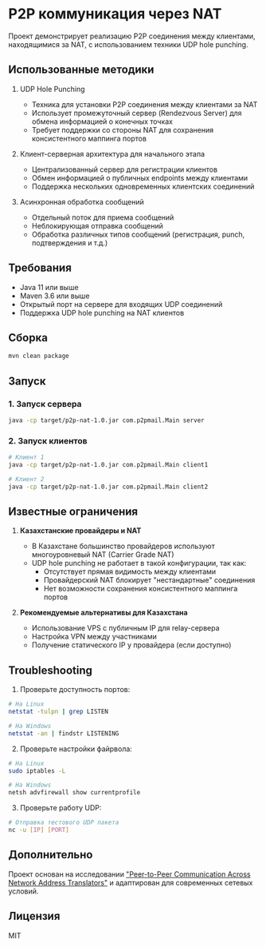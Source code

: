 # P2P коммуникация через NAT

Проект демонстрирует реализацию P2P соединения между клиентами, находящимися за NAT, с использованием техники UDP hole punching.

## Использованные методики

1. UDP Hole Punching
    - Техника для установки P2P соединения между клиентами за NAT
    - Использует промежуточный сервер (Rendezvous Server) для обмена информацией о конечных точках
    - Требует поддержки со стороны NAT для сохранения консистентного маппинга портов

2. Клиент-серверная архитектура для начального этапа
    - Централизованный сервер для регистрации клиентов
    - Обмен информацией о публичных endpoints между клиентами
    - Поддержка нескольких одновременных клиентских соединений

3. Асинхронная обработка сообщений
    - Отдельный поток для приема сообщений
    - Неблокирующая отправка сообщений
    - Обработка различных типов сообщений (регистрация, punch, подтверждения и т.д.)

## Требования

- Java 11 или выше
- Maven 3.6 или выше
- Открытый порт на сервере для входящих UDP соединений
- Поддержка UDP hole punching на NAT клиентов

## Сборка

```bash
mvn clean package
```

## Запуск

### 1. Запуск сервера
```bash
java -cp target/p2p-nat-1.0.jar com.p2pmail.Main server
```

### 2. Запуск клиентов
```bash
# Клиент 1
java -cp target/p2p-nat-1.0.jar com.p2pmail.Main client1

# Клиент 2
java -cp target/p2p-nat-1.0.jar com.p2pmail.Main client2
```

## Известные ограничения

1. **Казахстанские провайдеры и NAT**
    - В Казахстане большинство провайдеров используют многоуровневый NAT (Carrier Grade NAT)
    - UDP hole punching не работает в такой конфигурации, так как:
        - Отсутствует прямая видимость между клиентами
        - Провайдерский NAT блокирует "нестандартные" соединения
        - Нет возможности сохранения консистентного маппинга портов

2. **Рекомендуемые альтернативы для Казахстана**
    - Использование VPS с публичным IP для relay-сервера
    - Настройка VPN между участниками
    - Получение статического IP у провайдера (если доступно)

## Troubleshooting

1. Проверьте доступность портов:
```bash
# На Linux
netstat -tulpn | grep LISTEN

# На Windows
netstat -an | findstr LISTENING
```

2. Проверьте настройки файрвола:
```bash
# На Linux
sudo iptables -L

# На Windows
netsh advfirewall show currentprofile
```

3. Проверьте работу UDP:
```bash
# Отправка тестового UDP пакета
nc -u [IP] [PORT]
```

## Дополнительно

Проект основан на исследовании ["Peer-to-Peer Communication Across Network Address Translators"](https://bford.info/pub/net/p2pnat/) и адаптирован для современных сетевых условий.

## Лицензия

MIT
